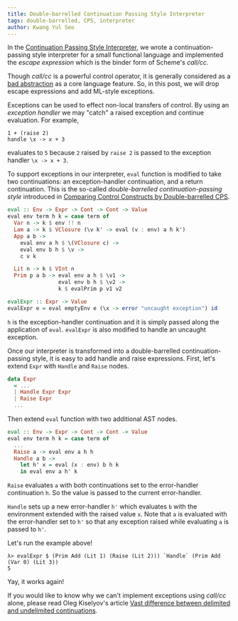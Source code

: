 ```yaml
---
title: Double-barrelled Continuation Passing Style Interpreter
tags: double-barrelled, CPS, interpreter
author: Kwang Yul Seo
---
```

In the [Continuation Passing Style Interpreter][cps-interp], we wrote a continuation-passing style interpreter for a small functional language and implemented the *escape expression* which is the binder form of Scheme's *call/cc*.

Though *call/cc* is a powerful control operator, it is generally considered as a [bad abstraction][against-callcc] as a core language feature. So, in this post, we will drop escape expressions and add ML-style exceptions.

Exceptions can be used to effect non-local transfers of control. By using an *exception handler* we may "catch" a raised exception and continue evaluation. For example,

```
1 + (raise 2)
handle \x -> x + 3
```

evaluates to `5` because `2` raised by `raise 2` is passed to the exception handler `\x -> x + 3`.

To support exceptions in our interpreter, `eval` function is modified to take two continuations: an exception-handler continuation, and a return continuation. This is the so-called *double-barrelled continuation-passing style* introduced in [Comparing Control Constructs by Double-barrelled CPS][HOSC-double-barrel].

```haskell
eval :: Env -> Expr -> Cont -> Cont -> Value
eval env term h k = case term of
  Var n -> k $ env !! n
  Lam a -> k $ VClosure (\v k' -> eval (v : env) a h k')
  App a b ->
    eval env a h $ \(VClosure c) ->
    eval env b h $ \v ->
    c v k

  Lit n -> k $ VInt n
  Prim p a b -> eval env a h $ \v1 ->
                eval env b h $ \v2 ->
                k $ evalPrim p v1 v2

evalExpr :: Expr -> Value
evalExpr e = eval emptyEnv e (\x -> error "uncaught exception") id
```

`h` is the exception-handler continuation and it is simply passed along the application of `eval`. `evalExpr` is also modified to handle an uncaught exception.

Once our interpreter is transformed into a double-barrelled continuation-passing style, it is easy to add handle and raise expressions. First, let's extend `Expr` with `Handle` and `Raise` nodes.

```haskell
data Expr
  = ...
  | Handle Expr Expr
  | Raise Expr
  ...
```

Then extend `eval` function with two additional AST nodes.

```haskell
eval :: Env -> Expr -> Cont -> Cont -> Value
eval env term h k = case term of
  ...
  Raise a -> eval env a h h
  Handle a b ->
    let h' x = eval (x : env) b h k
    in eval env a h' k
```

`Raise` evaluates `a` with both continuations set to the error-handler continuation `h`. So the value is passed to the current error-handler.

`Handle` sets up a new error-handler `h'` which evaluates `b` with the environment extended with the raised value `x`. Note that `a` is evaluated with the error-handler set to `h'` so that any exception raised while evaluating `a` is passed to `h'`.

Let's run the example above!

```
λ> evalExpr $ (Prim Add (Lit 1) (Raise (Lit 2))) `Handle` (Prim Add (Var 0) (Lit 3))
5
```

Yay, it works again!

If you would like to know why we can't implement exceptions using *call/cc* alone, please read Oleg Kiselyov's article [Vast difference between delimited and undelimited continuations][undelimited].

[cps-interp]: https://kseo.github.io/posts/2017-01-09-continuation-passing-style-interpreter.html
[against-callcc]: http://okmij.org/ftp/continuations/against-callcc.html
[HOSC-double-barrel]: http://www.cs.bham.ac.uk/~hxt/research/HOSC-double-barrel.pdf
[undelimited]: http://okmij.org/ftp/continuations/undelimited.html#delim-vs-undelim
